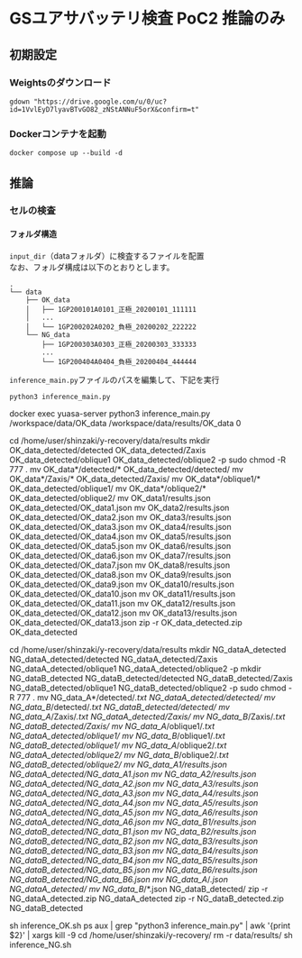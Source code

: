 # GSユアサバッテリ検査 PoC2 推論のみ

## 初期設定
### Weightsのダウンロード
```
gdown "https://drive.google.com/u/0/uc?id=1VvlEyD7lyavBTvGO82_zNStANNuF5orX&confirm=t"
```
### Dockerコンテナを起動
```
docker compose up --build -d
```

## 推論
### セルの検査

#### フォルダ構造
`input_dir`（dataフォルダ）に検査するファイルを配置  
なお、フォルダ構成は以下のとおりとします。
```
.
└── data
    ├── OK_data
    │   ├── 1GP200101A0101_正極_20200101_111111
    │   ...
    │   └── 1GP200202A0202_負極_20200202_222222
    └── NG_data
        ├── 1GP200303A0303_正極_20200303_333333
        ...
        └── 1GP200404A0404_負極_20200404_444444
```
`inference_main.py`ファイルのパスを編集して、下記を実行
```
python3 inference_main.py
```

docker exec yuasa-server python3 inference_main.py /workspace/data/OK_data /workspace/data/results/OK_data 0


cd /home/user/shinzaki/y-recovery/data/results
mkdir OK_data_detected/detected OK_data_detected/Zaxis OK_data_detected/oblique1 OK_data_detected/oblique2 -p
sudo chmod -R 777 .
mv OK_data*/detected/* OK_data_detected/detected/
mv OK_data*/Zaxis/* OK_data_detected/Zaxis/
mv OK_data*/oblique1/* OK_data_detected/oblique1/
mv OK_data*/oblique2/* OK_data_detected/oblique2/
mv OK_data1/results.json OK_data_detected/OK_data1.json
mv OK_data2/results.json OK_data_detected/OK_data2.json
mv OK_data3/results.json OK_data_detected/OK_data3.json
mv OK_data4/results.json OK_data_detected/OK_data4.json
mv OK_data5/results.json OK_data_detected/OK_data5.json
mv OK_data6/results.json OK_data_detected/OK_data6.json
mv OK_data7/results.json OK_data_detected/OK_data7.json
mv OK_data8/results.json OK_data_detected/OK_data8.json
mv OK_data9/results.json OK_data_detected/OK_data9.json
mv OK_data10/results.json OK_data_detected/OK_data10.json
mv OK_data11/results.json OK_data_detected/OK_data11.json
mv OK_data12/results.json OK_data_detected/OK_data12.json
mv OK_data13/results.json OK_data_detected/OK_data13.json
zip -r OK_data_detected.zip OK_data_detected

cd /home/user/shinzaki/y-recovery/data/results
mkdir NG_dataA_detected NG_dataA_detected/detected NG_dataA_detected/Zaxis NG_dataA_detected/oblique1 NG_dataA_detected/oblique2 -p
mkdir NG_dataB_detected NG_dataB_detected/detected NG_dataB_detected/Zaxis NG_dataB_detected/oblique1 NG_dataB_detected/oblique2 -p
sudo chmod -R 777 .
mv NG_data_A*/detected/*.txt NG_dataA_detected/detected/
mv NG_data_B*/detected/*.txt NG_dataB_detected/detected/
mv NG_data_A*/Zaxis/*.txt NG_dataA_detected/Zaxis/
mv NG_data_B*/Zaxis/*.txt NG_dataB_detected/Zaxis/
mv NG_data_A*/oblique1/*.txt NG_dataA_detected/oblique1/
mv NG_data_B*/oblique1/*.txt NG_dataB_detected/oblique1/
mv NG_data_A*/oblique2/*.txt NG_dataA_detected/oblique2/
mv NG_data_B*/oblique2/*.txt NG_dataB_detected/oblique2/
mv NG_data_A1/results.json NG_dataA_detected/NG_data_A1.json
mv NG_data_A2/results.json NG_dataA_detected/NG_data_A2.json
mv NG_data_A3/results.json NG_dataA_detected/NG_data_A3.json
mv NG_data_A4/results.json NG_dataA_detected/NG_data_A4.json
mv NG_data_A5/results.json NG_dataA_detected/NG_data_A5.json
mv NG_data_A6/results.json NG_dataA_detected/NG_data_A6.json
mv NG_data_B1/results.json NG_dataB_detected/NG_data_B1.json
mv NG_data_B2/results.json NG_dataB_detected/NG_data_B2.json
mv NG_data_B3/results.json NG_dataB_detected/NG_data_B3.json
mv NG_data_B4/results.json NG_dataB_detected/NG_data_B4.json
mv NG_data_B5/results.json NG_dataB_detected/NG_data_B5.json
mv NG_data_B6/results.json NG_dataB_detected/NG_data_B6.json
mv NG_data_A*/*.json NG_dataA_detected/
mv NG_data_B*/*.json NG_dataB_detected/
zip -r NG_dataA_detected.zip NG_dataA_detected
zip -r NG_dataB_detected.zip NG_dataB_detected

sh inference_OK.sh
ps aux | grep "python3 inference_main.py" | awk '{print $2}' | xargs kill -9
cd /home/user/shinzaki/y-recovery/
rm -r data/results/
sh inference_NG.sh
